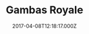 ---
date: 2017-04-08T12:18:17.000Z
title: Gambas Royale
latitude: 46.555846434467064
longitude: 0.30418881243986234
category: checkin
---